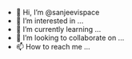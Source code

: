 - 👋 Hi, I’m @sanjeevispace
- 👀 I’m interested in ...
- 🌱 I’m currently learning ...
- 💞️ I’m looking to collaborate on ...
- 📫 How to reach me ...

<!---
sanjeevispace/sanjeevispace is a ✨ special ✨ repository because its `README.md` (this file) appears on your GitHub profile.
You can click the Preview link to take a look at your changes.
--->
